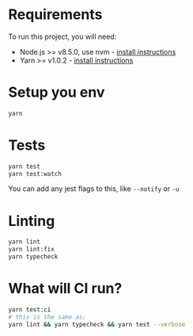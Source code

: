 # Requirements

To run this project, you will need:

- Node.js >= v8.5.0, use nvm - [install instructions](https://github.com/creationix/nvm#install-script)
- Yarn >= v1.0.2 - [install instructions](https://yarnpkg.com/en/docs/install#alternatives-tab)

# Setup you env

```sh
yarn
```

# Tests

```sh
yarn test
yarn test:watch
```

You can add any jest flags to this, like `--notify` or `-u`

# Linting

```sh
yarn lint
yarn lint:fix
yarn typecheck
```

# What will CI run? 

```sh
yarn test:ci
# this is the same as: 
yarn lint && yarn typecheck && yarn test --verbose
```
